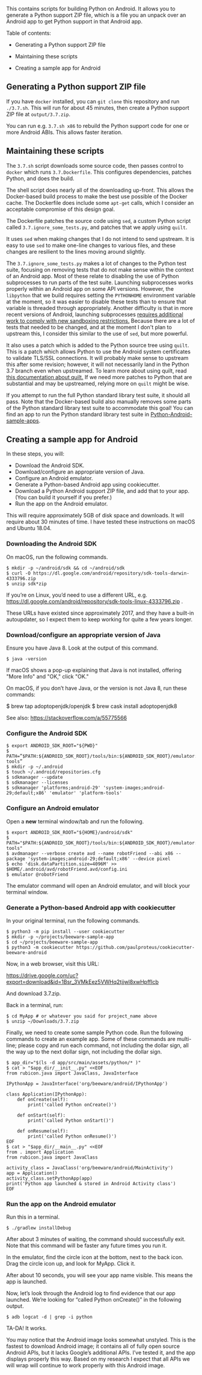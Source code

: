 This contains scripts for building Python on Android. It allows you
to generate a Python support ZIP file, which is a file you an unpack
over an Android app to get Python support in that Android app.

Table of contents:

- Generating a Python support ZIP file

- Maintaining these scripts

- Creating a sample app for Android

## Generating a Python support ZIP file

If you have `docker` installed, you can `git clone` this repository
and run `./3.7.sh`. This will run for about 45 minutes, then create a
Python support ZIP file at `output/3.7.zip`.

You can run e.g. `3.7.sh x86` to rebuild the Python support code for
one or more Android ABIs. This allows faster iteration.

## Maintaining these scripts

The `3.7.sh` script downloads some source code, then passes control to
`docker` which runs `3.7.Dockerfile`. This configures dependencies,
patches Python, and does the build.

The shell script does nearly all of the downloading up-front. This
allows the Docker-based build process to make the best use possible of
the Docker cache. The Dockerfile does include some `apt-get` calls,
which I consider an acceptable compromise of this design goal.

The Dockerfile patches the source code using `sed`, a custom Python
script called `3.7.ignore_some_tests.py`, and patches that we apply
using `quilt`.

It uses `sed` when making changes that I do not intend to send
upstream. It is easy to use `sed` to make one-line changes to
various files, and these changes are resilient to the lines
moving around slightly.

The `3.7.ignore_some_tests.py` makes a lot of changes to the Python
test suite, focusing on removing tests that do not make sense within
the context of an Android app. Most of these relate to disabling the
use of Python subprocesses to run parts of the test suite. Launching
subprocesses works properly within an Android app on some API
versions. However, the `libpython` that we build requires setting the
`PYTHONHOME` environment variable at the moment, so it was easier to
disable these tests than to ensure that variable is threaded through
appropriately. Another difficulty is that in more recent versions of
Android, launching subprocesses [requires additional work to comply
with new sandboxing
restrictions.](https://www.reddit.com/r/androiddev/comments/b2inbu/psa_android_q_blocks_executing_binaries_in_your/)
Because there are a lot of tests that needed to be changed, and at the
moment I don't plan to upstream this, I consider this similar to the
use of `sed`, but more powerful.

It also uses a patch which is added to the Python source tree using
`quilt`. This is a patch which allows Python to use the Android system
certificates to validate TLS/SSL connections. It will probably make
sense to upstream this after some revision; however, it will not
necessarily land in the Python 3.7 branch even when upstreamed. To
learn more about using quilt, read [this documentation about
quilt.](https://www.yoctoproject.org/docs/1.8/dev-manual/dev-manual.html#using-a-quilt-workflow) If we need more patches to Python that are substantial and
may be upstreamed, relying more on `quilt` might be wise.

If you attempt to run the full Python standard library test suite, it
should all pass. Note that the Docker-based build also manually
removes some parts of the Python standard library test suite to
accommodate this goal! You can find an app to run the Python standard
library test suite in
[Python-Android-sample-apps](https://github.com/paulproteus/Python-Android-sample-apps).

## Creating a sample app for Android

In these steps, you will:

- Download the Android SDK.
- Download/configure an appropriate version of Java.
- Configure an Android emulator.
- Generate a Python-based Android app using cookiecutter.
- Download a Python Android support ZIP file, and add that to your app. (You can build it yourself if you prefer.)
- Run the app on the Android emulator.

This will require approximately 5GB of disk space and downloads. It
will require about 30 minutes of time. I have tested these instructions
on macOS and Ubuntu 18.04.

### Downloading the Android SDK

On macOS, run the following commands.

```
$ mkdir -p ~/android/sdk && cd ~/android/sdk
$ curl -O https://dl.google.com/android/repository/sdk-tools-darwin-4333796.zip
$ unzip sdk*zip
```

If you’re on Linux, you’d need to use a different URL,
e.g. https://dl.google.com/android/repository/sdk-tools-linux-4333796.zip
.

These URLs have existed since approximately 2017, and they have a
built-in autoupdater, so I expect them to keep working for quite a few
years longer.

### Download/configure an appropriate version of Java

Ensure you have Java 8. Look at the output of this command.

```
$ java -version
```

If macOS shows a pop-up explaining that Java is not installed,
offering "More Info" and "OK," click "OK."

On macOS, if you don’t have Java, or the version is not Java 8, run
these commands:

$ brew tap adoptopenjdk/openjdk
$ brew cask install adoptopenjdk8

See also: https://stackoverflow.com/a/55775566

### Configure the Android SDK

```
$ export ANDROID_SDK_ROOT="${PWD}"
$ PATH=”$PATH:${ANDROID_SDK_ROOT}/tools/bin:${ANDROID_SDK_ROOT}/emulator:${ANDROID_SDK_ROOT}/platform-tools”
$ mkdir -p ~/.android
$ touch ~/.android/repositories.cfg
$ sdkmanager --update
$ sdkmanager --licenses
$ sdkmanager 'platforms;android-29' 'system-images;android-29;default;x86' 'emulator' 'platform-tools'
```

### Configure an Android emulator

Open a **new** terminal window/tab and run the following.

```
$ export ANDROID_SDK_ROOT="${HOME}/android/sdk"
$ PATH="$PATH:${ANDROID_SDK_ROOT}/tools/bin:${ANDROID_SDK_ROOT}/emulator:${ANDROID_SDK_ROOT}/platform-tools"
$ avdmanager --verbose create avd --name robotFriend --abi x86 --package 'system-images;android-29;default;x86' --device pixel
$ echo 'disk.dataPartition.size=4096M' >> $HOME/.android/avd/robotFriend.avd/config.ini
$ emulator @robotFriend
```

The emulator command will open an Android emulator, and will block your terminal window.

### Generate a Python-based Android app with cookiecutter

In your original terminal, run the following commands.

```
$ python3 -m pip install --user cookiecutter
$ mkdir -p ~/projects/beeware-sample-app
$ cd ~/projects/beeware-sample-app
$ python3 -m cookiecutter https://github.com/paulproteus/cookiecutter-beeware-android
```

Now, in a web browser, visit this URL:

https://drive.google.com/uc?export=download&id=1Bsr_3VMkEez5VWHq2tjjwl8xwHpffIcb

And download 3.7.zip.

Back in a terminal, run:


```
$ cd MyApp # or whatever you said for project_name above
$ unzip ~/Downloads/3.7.zip
```

Finally, we need to create some sample Python code. Run the following
commands to create an example app. Some of these commands are
multi-line; please copy and run each command, not including the dollar
sign, all the way up to the next dollar sign, not including the dollar
sign.

```
$ app_dir="$(ls -d app/src/main/assets/python/* )"
$ cat > "$app_dir/__init__.py" <<EOF
from rubicon.java import JavaClass, JavaInterface

IPythonApp = JavaInterface('org/beeware/android/IPythonApp')

class Application(IPythonApp):
    def onCreate(self):
        print('called Python onCreate()')

    def onStart(self):
        print('called Python onStart()')

    def onResume(self):
        print('called Python onResume()')
EOF
$ cat > "$app_dir/__main__.py" <<EOF
from . import Application
from rubicon.java import JavaClass

activity_class = JavaClass('org/beeware/android/MainActivity')
app = Application()
activity_class.setPythonApp(app)
print('Python app launched & stored in Android Activity class')
EOF
```

### Run the app on the Android emulator

Run this in a terminal.

```
$ ./gradlew installDebug
```

After about 3 minutes of waiting, the command should successfully
exit. Note that this command will be faster any future times you run
it.

In the emulator, find the circle icon at the bottom, next to the back
icon. Drag the circle icon up, and look for MyApp. Click it.

After about 10 seconds, you will see your app name visible. This means
the app is launched.

Now, let’s look through the Android log to find evidence that our app
launched. We’re looking for “called Python onCreate()” in the
following output.

```
$ adb logcat -d | grep -i python
```

TA-DA! It works.

You may notice that the Android image looks somewhat unstyled. This is
the fastest to download Android image; it contains all of fully open
source Android APIs, but it lacks Google’s additional APIs. I’ve
tested it, and the app displays properly this way. Based on my
research I expect that all APIs we will wrap will continue to work
properly with this Android image.
